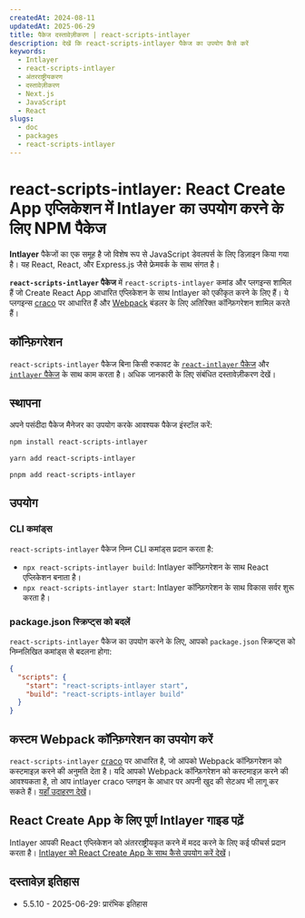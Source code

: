 ```yaml
---
createdAt: 2024-08-11
updatedAt: 2025-06-29
title: पैकेज दस्तावेज़ीकरण | react-scripts-intlayer
description: देखें कि react-scripts-intlayer पैकेज का उपयोग कैसे करें
keywords:
  - Intlayer
  - react-scripts-intlayer
  - अंतरराष्ट्रीयकरण
  - दस्तावेज़ीकरण
  - Next.js
  - JavaScript
  - React
slugs:
  - doc
  - packages
  - react-scripts-intlayer
---
```


# react-scripts-intlayer: React Create App एप्लिकेशन में Intlayer का उपयोग करने के लिए NPM पैकेज

**Intlayer** पैकेजों का एक समूह है जो विशेष रूप से JavaScript डेवलपर्स के लिए डिज़ाइन किया गया है। यह React, React, और Express.js जैसे फ्रेमवर्क के साथ संगत है।

**`react-scripts-intlayer` पैकेज** में `react-scripts-intlayer` कमांड और प्लगइन्स शामिल हैं जो Create React App आधारित एप्लिकेशन के साथ Intlayer को एकीकृत करने के लिए हैं। ये प्लगइन्स [craco](https://craco.js.org/) पर आधारित हैं और [Webpack](https://webpack.js.org/) बंडलर के लिए अतिरिक्त कॉन्फ़िगरेशन शामिल करते हैं।

## कॉन्फ़िगरेशन

`react-scripts-intlayer` पैकेज बिना किसी रुकावट के [`react-intlayer` पैकेज](https://github.com/aymericzip/intlayer/blob/main/docs/docs/hi/packages/react-intlayer/index.md) और [`intlayer` पैकेज](https://github.com/aymericzip/intlayer/blob/main/docs/docs/hi/packages/intlayer/index.md) के साथ काम करता है। अधिक जानकारी के लिए संबंधित दस्तावेज़ीकरण देखें।

## स्थापना

अपने पसंदीदा पैकेज मैनेजर का उपयोग करके आवश्यक पैकेज इंस्टॉल करें:

```bash packageManager="npm"
npm install react-scripts-intlayer
```

```bash packageManager="yarn"
yarn add react-scripts-intlayer
```

```bash packageManager="pnpm"
pnpm add react-scripts-intlayer
```

## उपयोग

### CLI कमांड्स

`react-scripts-intlayer` पैकेज निम्न CLI कमांड्स प्रदान करता है:

- `npx react-scripts-intlayer build`: Intlayer कॉन्फ़िगरेशन के साथ React एप्लिकेशन बनाता है।
- `npx react-scripts-intlayer start`: Intlayer कॉन्फ़िगरेशन के साथ विकास सर्वर शुरू करता है।

### package.json स्क्रिप्ट्स को बदलें

`react-scripts-intlayer` पैकेज का उपयोग करने के लिए, आपको `package.json` स्क्रिप्ट्स को निम्नलिखित कमांड्स से बदलना होगा:

```json fileName="package.json"
{
  "scripts": {
    "start": "react-scripts-intlayer start",
    "build": "react-scripts-intlayer build"
  }
}
```

## कस्टम Webpack कॉन्फ़िगरेशन का उपयोग करें

`react-scripts-intlayer` [craco](https://craco.js.org/) पर आधारित है, जो आपको Webpack कॉन्फ़िगरेशन को कस्टमाइज़ करने की अनुमति देता है।
यदि आपको Webpack कॉन्फ़िगरेशन को कस्टमाइज़ करने की आवश्यकता है, तो आप intlayer craco प्लगइन के आधार पर अपनी खुद की सेटअप भी लागू कर सकते हैं। [यहाँ उदाहरण देखें](https://github.com/aymericzip/intlayer/blob/main/examples/react-app/craco.config.js)।

## React Create App के लिए पूर्ण Intlayer गाइड पढ़ें

Intlayer आपकी React एप्लिकेशन को अंतरराष्ट्रीयकृत करने में मदद करने के लिए कई फीचर्स प्रदान करता है।
[Intlayer को React Create App के साथ कैसे उपयोग करें देखें](https://github.com/aymericzip/intlayer/blob/main/docs/docs/hi/intlayer_with_create_react_app.md)।

## दस्तावेज़ इतिहास

- 5.5.10 - 2025-06-29: प्रारंभिक इतिहास
